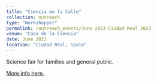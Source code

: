 ```yaml
---
title: "Ciencia en la Calle"
collection: outreach
type: "Workshopper"
permalink: /outreach_events/June 2023-Ciudad Real 2023
venue: "Casa de la Ciencia"
date: June 2023
location: "Ciudad Real, Spain"
---
```


Science fair for families and general public. 

[More info here.](https://casadelaciencia.es/)

